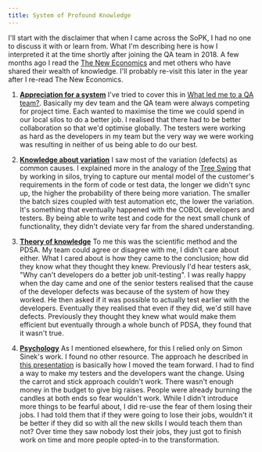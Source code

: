 ```yaml
---
title: System of Profound Knowledge
---
```


I'll start with the disclaimer that when I came across the SoPK, I had no one to discuss it with or learn from.
What I'm describing here is how I interpreted it at the time shortly after joining the QA team in 2018.
A few months ago I read the [The New Economics](https://www.amazon.com/Economics-Industry-Government-Education-Press/dp/0262535939) and met others who have shared their wealth of knowledge.
I'll probably re-visit this later in the year after I re-read The New Economics.

1. [**Appreciation for a system**](https://deming.org/appreciation-for-a-system/) I've tried to cover this in [What led me to a QA team?](/demingdriventesting/What%20led%20me%20to%20a%20QA%20team/index). Basically my dev team and the QA team were always competing for project time. Each wanted to maximise the time we could spend in our local silos to do a better job. I realised that there had to be better collaboration so that we'd optimise globally. The testers were working as hard as the developers in my team but the very way we were working was resulting in neither of us being able to do our best. 

2. [**Knowledge about variation**](https://deming.org/knowledge-of-variation/) I saw most of the variation (defects) as common causes. I explained more in the analogy of the [Tree Swing](/demingdriventesting/What%20led%20me%20to%20a%20QA%20team/Tree%20Swing) that by working in silos, trying to capture our mental model of the customer's requirements in the form of code or test data, the longer we didn't sync up, the higher the probability of there being more variation. The smaller the batch sizes coupled with test automation etc, the lower the variation. It's something that eventually happened with the COBOL developers and testers. By being able to write test and code for the next small chunk of functionality, they didn't deviate very far from the shared understanding.

3. [**Theory of knowledge**](https://deming.org/theory-of-knowledge/) To me this was the scientific method and the PDSA. My team could agree or disagree with me, I didn't care about either. What I cared about is how they came to the conclusion; how did they know what they thought they knew. Previously I'd hear testers ask, "Why can't developers do a better job unit-testing". I was really happy when the day came and one of the senior testers realised that the cause of the developer defects was because of the system of how they worked. He then asked if it was possible to actually test earlier with the developers. Eventually they realised that even if they did, we'd still have defects. Previously they thought they knew what would make them efficient but eventually through a whole bunch of PDSA, they found that it wasn't true.

4. [**Psychology**](https://deming.org/psychology-managing-human-systems/) As I mentioned elsewhere, for this I relied only on Simon Sinek's work. I found no other resource. The approach he described in [this presentation](https://www.youtube.com/watch?v=N9d0NqSztWA&t=188s) is basically how I moved the team forward. I had to find a way to make my testers and the developers want the change. Using the carrot and stick approach couldn't work. There wasn't enough money in the budget to give big raises. People were already burning the candles at both ends so fear wouldn't work. While I didn't introduce more things to be fearful about, I did re-use the fear of them losing their jobs. I had told them that if they were going to lose their jobs, wouldn't it be better if they did so with all the new skills I would teach them than not? Over time they saw nobody lost their jobs, they just got to finish work on time and more people opted-in to the transformation.